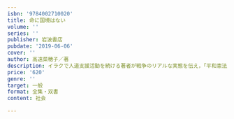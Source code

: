 ```yaml
---
isbn: '9784002710020'
title: 命に国境はない
volume: ''
series: ''
publisher: 岩波書店
pubdate: '2019-06-06'
cover: ''
author: 高遠菜穂子／著
description: イラクで人道支援活動を続ける著者が戦争のリアルな実態を伝え，「平和憲法」を本当に活かす道を問う．
price: '620'
genre: ''
target: 一般
format: 全集・双書
content: 社会

---
```

